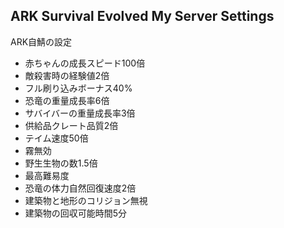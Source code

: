 ## ARK Survival Evolved My Server Settings

ARK自鯖の設定

 - 赤ちゃんの成長スピード100倍
 - 敵殺害時の経験値2倍
 - フル刷り込みボーナス40%
 - 恐竜の重量成長率6倍
 - サバイバーの重量成長率3倍
 - 供給品クレート品質2倍
 - テイム速度50倍
 - 霧無効
 - 野生生物の数1.5倍
 - 最高難易度
 - 恐竜の体力自然回復速度2倍
 - 建築物と地形のコリジョン無視
 - 建築物の回収可能時間5分
